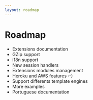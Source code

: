 ```yaml
---
layout: roadmap
---
```

# Roadmap

- Extensions documentation
- GZip support
- i18n support
- New session handlers
- Extensions modules management
- Heroku and AWS features :-)
- Support differents template engines
- More examples
- Portuguese documentation
